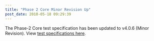 ```yaml
---
title: "Phase 2 Core Minor Revision Up"
post_date: 2010-05-18 09:29:39
---
```

The Phase-2 Core test specification has been updated to v4.0.6 (Minor Revision). View [test specifications here](../resources/ipv6-core-protocols.html).
